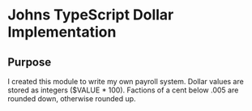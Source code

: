 # Johns TypeScript Dollar Implementation

## Purpose
I created this module to write my own payroll system. Dollar values
are stored as integers ($VALUE * 100). Factions of a cent below .005
are rounded down, otherwise rounded up.